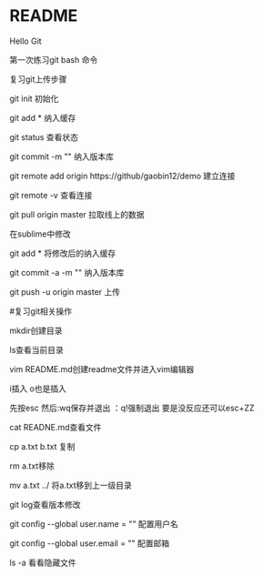 # README

Hello Git

第一次练习git bash 命令

复习git上传步骤

git init 初始化

git add * 纳入缓存

git status 查看状态

git commit -m "" 纳入版本库

git remote add origin https://github/gaobin12/demo 建立连接

git remote -v 查看连接

git pull origin master 拉取线上的数据

在sublime中修改 

git add * 将修改后的纳入缓存

git commit -a -m "" 纳入版本库

git push -u origin master 上传

#复习git相关操作

mkdir创建目录 

ls查看当前目录

vim README.md创建readme文件并进入vim编辑器

i插入 o也是插入

先按esc 然后:wq保存并退出 ：q!强制退出  要是没反应还可以esc+ZZ

cat READNE.md查看文件

cp a.txt b.txt 复制

rm a.txt移除

mv a.txt ../ 将a.txt移到上一级目录

git log查看版本修改

git config --global user.name = "" 配置用户名

git config --global user.email = "" 配置邮箱

ls -a 看看隐藏文件

